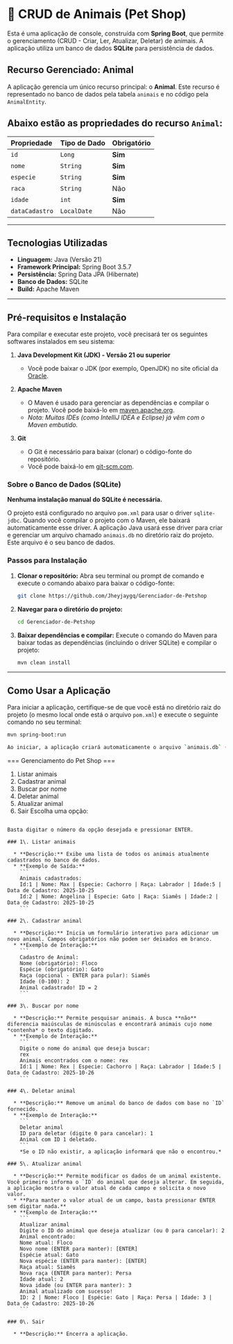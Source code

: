 
# 🐾 CRUD de Animais (Pet Shop)

Esta é uma aplicação de console, construída com **Spring Boot**, que permite o gerenciamento (CRUD - Criar, Ler, Atualizar, Deletar) de animais. A aplicação utiliza um banco de dados **SQLite** para persistência de dados.

## Recurso Gerenciado: Animal

A aplicação gerencia um único recurso principal: o **Animal**. Este recurso é representado no banco de dados pela tabela `animais` e no código pela `AnimalEntity`.

Abaixo estão as propriedades do recurso `Animal`:
---

| Propriedade | Tipo de Dado | Obrigatório |
| :--- | :--- | :--- |
| `id` | `Long` | **Sim** |
| `nome` | `String` | **Sim** |
| `especie` | `String` | **Sim** |
| `raca` | `String` | Não |
| `idade` | `int` | **Sim** |
| `dataCadastro` | `LocalDate` | Não |

---

## Tecnologias Utilizadas

  * **Linguagem:** Java (Versão 21)
  * **Framework Principal:** Spring Boot 3.5.7
  * **Persistência:** Spring Data JPA (Hibernate)
  * **Banco de Dados:** SQLite
  * **Build:** Apache Maven

-----

## Pré-requisitos e Instalação

Para compilar e executar este projeto, você precisará ter os seguintes softwares instalados em seu sistema:

1.  **Java Development Kit (JDK) - Versão 21 ou superior**
    * Você pode baixar o JDK (por exemplo, OpenJDK) no site oficial da [Oracle](https://www.oracle.com/java/technologies/downloads/).

2.  **Apache Maven**
    * O Maven é usado para gerenciar as dependências e compilar o projeto. Você pode baixá-lo em [maven.apache.org](https://maven.apache.org/download.cgi).
    * *Nota: Muitas IDEs (como IntelliJ IDEA e Eclipse) já vêm com o Maven embutido.*

3.  **Git**
    * O Git é necessário para baixar (clonar) o código-fonte do repositório.
    * Você pode baixá-lo em [git-scm.com](https://git-scm.com/downloads).
      
### Sobre o Banco de Dados (SQLite)

**Nenhuma instalação manual do SQLite é necessária.**

O projeto está configurado no arquivo `pom.xml` para usar o driver `sqlite-jdbc`. Quando você compilar o projeto com o Maven, ele baixará automaticamente esse driver. A aplicação Java usará esse driver para criar e gerenciar um arquivo chamado `animais.db` no diretório raiz do projeto. Este arquivo é o seu banco de dados.


### Passos para Instalação

1.  **Clonar o repositório:**
    Abra seu terminal ou prompt de comando e execute o comando abaixo para baixar o código-fonte:

    ```bash
    git clone https://github.com/Jheyjaygq/Gerenciador-de-Petshop
    ```

2.  **Navegar para o diretório do projeto:**

    ```bash
    cd Gerenciador-de-Petshop
    ```

3.  **Baixar dependências e compilar:**
    Execute o comando do Maven para baixar todas as dependências (incluindo o driver SQLite) e compilar o projeto:

    ```bash
    mvn clean install
    ```

-----



## Como Usar a Aplicação


Para iniciar a aplicação, certifique-se de que você está no diretório raiz do projeto (o mesmo local onde está o arquivo `pom.xml`) e execute o seguinte comando no seu terminal:

```bash
mvn spring-boot:run

Ao iniciar, a aplicação criará automaticamente o arquivo `animais.db` (caso não exista) e exibirá o menu principal no console:

```
=== Gerenciamento do Pet Shop ===
1. Listar animais
2. Cadastrar animal
3. Buscar por nome
4. Deletar animal
5. Atualizar animal
0. Sair
Escolha uma opção:
```

Basta digitar o número da opção desejada e pressionar ENTER.

### 1\. Listar animais

  * **Descrição:** Exibe uma lista de todos os animais atualmente cadastrados no banco de dados.
  * **Exemplo de Saída:**
    ```
    Animais cadastrados:
    Id:1 | Nome: Max | Especie: Cachorro | Raça: Labrador | Idade:5 | Data de Cadastro: 2025-10-25
    Id:2 | Nome: Angelina | Especie: Gato | Raça: Siamês | Idade:2 | Data de Cadastro: 2025-10-25
    ```

### 2\. Cadastrar animal

  * **Descrição:** Inicia um formulário interativo para adicionar um novo animal. Campos obrigatórios não podem ser deixados em branco.
  * **Exemplo de Interação:**
    ```
    Cadastro de Animal:
    Nome (obrigatório): Floco
    Espécie (obrigatório): Gato
    Raça (opcional - ENTER para pular): Siamês
    Idade (0-100): 2
    Animal cadastrado! ID = 2
    ```

### 3\. Buscar por nome

  * **Descrição:** Permite pesquisar animais. A busca **não** diferencia maiúsculas de minúsculas e encontrará animais cujo nome *contenha* o texto digitado.
  * **Exemplo de Interação:**
    ```
    Digite o nome do animal que deseja buscar:
    rex
    Animais encontrados com o nome: rex
    Id:1 | Nome: Rex | Especie: Cachorro | Raça: Labrador | Idade:5 | Data de Cadastro: 2025-10-26
    ```

### 4\. Deletar animal

  * **Descrição:** Remove um animal do banco de dados com base no `ID` fornecido.
  * **Exemplo de Interação:**
    ```
    Deletar animal
    ID para deletar (digite 0 para cancelar): 1
    Animal com ID 1 deletado.
    ```
    *Se o ID não existir, a aplicação informará que não o encontrou.*

### 5\. Atualizar animal

  * **Descrição:** Permite modificar os dados de um animal existente. Você primeiro informa o `ID` do animal que deseja alterar. Em seguida, a aplicação mostra o valor atual de cada campo e solicita o novo valor.
  * **Para manter o valor atual de um campo, basta pressionar ENTER sem digitar nada.**
  * **Exemplo de Interação:**
    ```
    Atualizar animal
    Digite o ID do animal que deseja atualizar (ou 0 para cancelar): 2
    Animal encontrado:
    Nome atual: Floco
    Novo nome (ENTER para manter): [ENTER]
    Espécie atual: Gato
    Nova espécie (ENTER para manter): [ENTER]
    Raça atual: Siamês
    Nova raça (ENTER para manter): Persa
    Idade atual: 2
    Nova idade (ou ENTER para manter): 3
    Animal atualizado com sucesso!
    ID: 2 | Nome: Floco | Espécie: Gato | Raça: Persa | Idade: 3 | Data de Cadastro: 2025-10-26
    ```

### 0\. Sair

  * **Descrição:** Encerra a aplicação.
